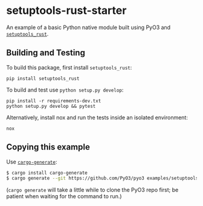 # setuptools-rust-starter

An example of a basic Python native module built using PyO3 and [`setuptools_rust`](https://github.com/PyO3/setuptools-rust).

## Building and Testing

To build this package, first install `setuptools_rust`:

```shell
pip install setuptools_rust
```

To build and test use `python setup.py develop`:

```shell
pip install -r requirements-dev.txt
python setup.py develop && pytest
```

Alternatively, install nox and run the tests inside an isolated environment:

```shell
nox
```

## Copying this example

Use [`cargo-generate`](https://crates.io/crates/cargo-generate):

```bash
$ cargo install cargo-generate
$ cargo generate --git https://github.com/PyO3/pyo3 examples/setuptools-rust-starter
```

(`cargo generate` will take a little while to clone the PyO3 repo first; be patient when waiting for the command to run.)
